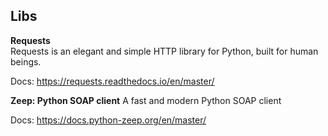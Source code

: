 ## Libs

**Requests**  
Requests is an elegant and simple HTTP library for Python, built for human beings.

Docs: https://requests.readthedocs.io/en/master/

**Zeep: Python SOAP client**
A fast and modern Python SOAP client

Docs: https://docs.python-zeep.org/en/master/


